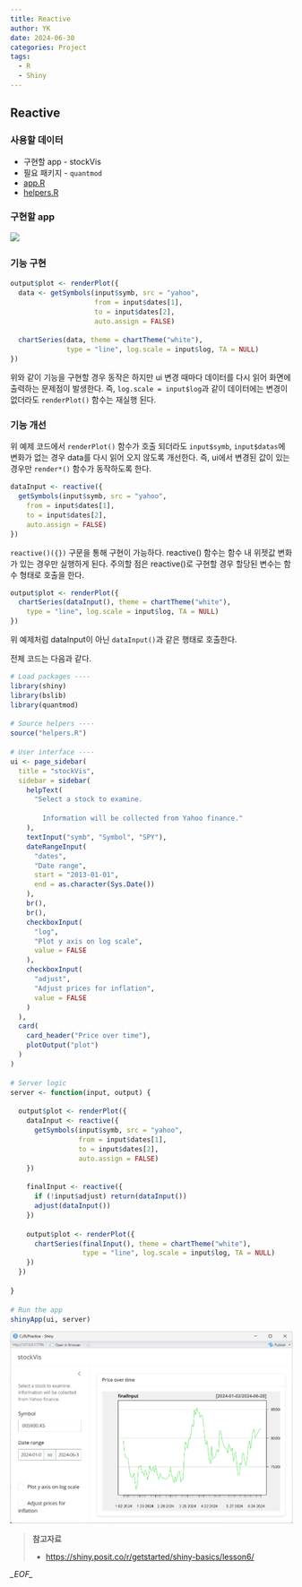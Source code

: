 ```yaml
---
title: Reactive
author: YK
date: 2024-06-30
categories: Project
tags:
  - R
  - Shiny
---
```

  ## Reactive

### 사용할 데이터
- 구현할 app - stockVis
- 필요 패키지 - `quantmod`
- [app.R](https://shiny.posit.co/r/getstarted/shiny-basics/lesson6/stockVis/app.R)
- [helpers.R](https://shiny.posit.co/r/getstarted/shiny-basics/lesson6/stockVis/helpers.R)

### 구현할 app

![](https://shiny.posit.co/r/getstarted/shiny-basics/lesson6/images/stockVis.png)

### 기능 구현

```r
output$plot <- renderPlot({
  data <- getSymbols(input$symb, src = "yahoo",
                     from = input$dates[1],
                     to = input$dates[2],
                     auto.assign = FALSE)

  chartSeries(data, theme = chartTheme("white"),
              type = "line", log.scale = input$log, TA = NULL)
})
```

위와 같이 기능을 구현할 경우 동작은 하지만 ui 변경 때마다 데이터를 다시 읽어 화면에 출력하는 문제점이 발생한다. 즉, `log.scale = input$log`과 같이 데이터에는 변경이 없더라도 `renderPlot()` 함수는 재실행 된다. 

### 기능 개선

위 예제 코드에서 `renderPlot()` 함수가 호출 되더라도 `input$symb`, `input$datas`에 변화가 없는 경우 data를 다시 읽어 오지 않도록 개선한다. 즉, ui에서 변경된 값이 있는 경우만 `render*()` 함수가 동작하도록 한다.

``` r
dataInput <- reactive({
  getSymbols(input$symb, src = "yahoo",
    from = input$dates[1],
    to = input$dates[2],
    auto.assign = FALSE)
})
```

`reactive()({})` 구문을 통해 구현이 가능하다. reactive() 함수는 함수 내 위젯값 변화가 있는 경우만 실행하게 된다. 주의할 점은 reactive()로 구현할 경우 할당된 변수는 함수 형태로 호출을 한다.

```r
output$plot <- renderPlot({
  chartSeries(dataInput(), theme = chartTheme("white"),
    type = "line", log.scale = input$log, TA = NULL)
})
```

위 예제처럼 dataInput이 아닌 `dataInput()`과 같은 행태로 호출한다.

전체 코드는 다음과 같다.

```r
# Load packages ----
library(shiny)
library(bslib)
library(quantmod)

# Source helpers ----
source("helpers.R")

# User interface ----
ui <- page_sidebar(
  title = "stockVis",
  sidebar = sidebar(
    helpText(
      "Select a stock to examine.

        Information will be collected from Yahoo finance."
    ),
    textInput("symb", "Symbol", "SPY"),
    dateRangeInput(
      "dates",
      "Date range",
      start = "2013-01-01",
      end = as.character(Sys.Date())
    ),
    br(),
    br(),
    checkboxInput(
      "log",
      "Plot y axis on log scale",
      value = FALSE
    ),
    checkboxInput(
      "adjust",
      "Adjust prices for inflation",
      value = FALSE
    )
  ),
  card(
    card_header("Price over time"),
    plotOutput("plot")
  )
)

# Server logic
server <- function(input, output) {
  
  output$plot <- renderPlot({
    dataInput <- reactive({
      getSymbols(input$symb, src = "yahoo",
                 from = input$dates[1],
                 to = input$dates[2],
                 auto.assign = FALSE)
    })
    
    finalInput <- reactive({
      if (!input$adjust) return(dataInput())
      adjust(dataInput())
    })
    
    output$plot <- renderPlot({
      chartSeries(finalInput(), theme = chartTheme("white"),
                  type = "line", log.scale = input$log, TA = NULL)
    })
  })
  
}

# Run the app
shinyApp(ui, server)
```

![실행화면](/assets/images/Pasted%20image%2020240630140421.png)

> **참고자료**
> - https://shiny.posit.co/r/getstarted/shiny-basics/lesson6/

_\_EOF\__

